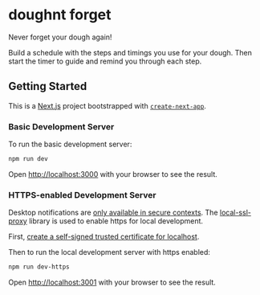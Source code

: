 # doughnt forget
Never forget your dough again!

Build a schedule with the steps and timings you use for your dough. Then start the timer to guide and remind you through each step.

## Getting Started

This is a [Next.js](https://nextjs.org/) project bootstrapped with [`create-next-app`](https://github.com/vercel/next.js/tree/canary/packages/create-next-app).

### Basic Development Server

To run the basic development server:

```bash
npm run dev
```

Open [http://localhost:3000](http://localhost:3000) with your browser to see the result.

### HTTPS-enabled Development Server

Desktop notifications are [only available in secure contexts](https://developer.mozilla.org/en-US/docs/Web/API/Notifications_API/Using_the_Notifications_API). The [local-ssl-proxy](https://github.com/cameronhunter/local-ssl-proxy) library is used to enable https for local development.

First, [create a self-signed trusted certificate for localhost](https://github.com/cameronhunter/local-ssl-proxy#run-ssl-proxy-with-a-self-signed-trusted-certificate).

Then to run the local development server with https enabled:

```bash
npm run dev-https
```

Open [http://localhost:3001](http://localhost:3001) with your browser to see the result.
